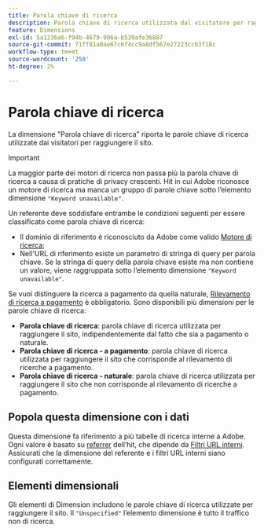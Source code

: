 ```yaml
---
title: Parola chiave di ricerca
description: Parola chiave di ricerca utilizzata dal visitatore per raggiungere il sito.
feature: Dimensions
exl-id: 5a1236a6-f94b-4679-906a-b539afe36887
source-git-commit: 71ff81a0ae67c6f4cc9a8df567e27223cc63f18c
workflow-type: tm+mt
source-wordcount: '250'
ht-degree: 2%

---
```


# Parola chiave di ricerca

La dimensione &quot;Parola chiave di ricerca&quot; riporta le parole chiave di ricerca utilizzate dai visitatori per raggiungere il sito.

>[!IMPORTANT]
>
>La maggior parte dei motori di ricerca non passa più la parola chiave di ricerca a causa di pratiche di privacy crescenti. Hit in cui Adobe riconosce un motore di ricerca ma manca un gruppo di parole chiave sotto l’elemento dimensione `"Keyword unavailable"`.

Un referente deve soddisfare entrambe le condizioni seguenti per essere classificato come parola chiave di ricerca:

* Il dominio di riferimento è riconosciuto da Adobe come valido [Motore di ricerca](search-engine.md);
* Nell&#39;URL di riferimento esiste un parametro di stringa di query per parola chiave. Se la stringa di query della parola chiave esiste ma non contiene un valore, viene raggruppata sotto l’elemento dimensione `"Keyword unavailable"`.

Se vuoi distinguere la ricerca a pagamento da quella naturale, [Rilevamento di ricerca a pagamento](/help/admin/admin/c-manage-report-suites/c-edit-report-suites/general/paid-search-detection/paid-search-detection.md) è obbligatorio. Sono disponibili più dimensioni per le parole chiave di ricerca:

* **Parola chiave di ricerca**: parola chiave di ricerca utilizzata per raggiungere il sito, indipendentemente dal fatto che sia a pagamento o naturale.
* **Parola chiave di ricerca - a pagamento**: parola chiave di ricerca utilizzata per raggiungere il sito che corrisponde al rilevamento di ricerche a pagamento.
* **Parola chiave di ricerca - naturale**: parola chiave di ricerca utilizzata per raggiungere il sito che non corrisponde al rilevamento di ricerche a pagamento.

## Popola questa dimensione con i dati

Questa dimensione fa riferimento a più tabelle di ricerca interne a Adobe. Ogni valore è basato su [referrer](referrer.md) dell’hit, che dipende da [Filtri URL interni](/help/admin/admin/c-manage-report-suites/c-edit-report-suites/general/internal-url-filter-admin.md). Assicurati che la dimensione del referente e i filtri URL interni siano configurati correttamente.

## Elementi dimensionali

Gli elementi di Dimension includono le parole chiave di ricerca utilizzate per raggiungere il sito. Il `"Unspecified"` l’elemento dimensione è tutto il traffico non di ricerca.
